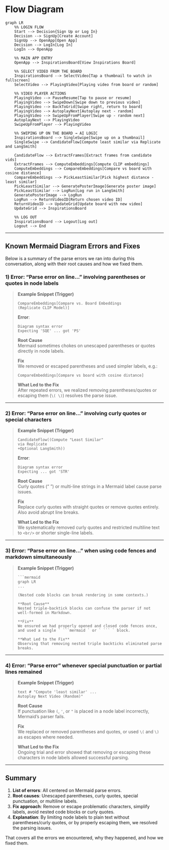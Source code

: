# Flow Diagram
```
graph LR
    %% LOGIN FLOW
    Start --> Decision{Sign Up or Log In}
    Decision --> SignUp[Create Account]
    SignUp --> OpenApp[Open App]
    Decision --> LogIn[Log In]
    LogIn --> OpenApp

    %% MAIN APP ENTRY
    OpenApp --> InspirationsBoard[View Inspirations Board]

    %% SELECT VIDEO FROM THE BOARD
    InspirationsBoard --> SelectVideo[Tap a thumbnail to watch in fullscreen]
    SelectVideo --> PlayingVideo[Playing video from board or random]

    %% VIDEO PLAYER ACTIONS
    PlayingVideo --> PauseResume[Tap to pause or resume]
    PlayingVideo --> SwipeDown[Swipe down to previous video]
    PlayingVideo --> BackToGrid[Swipe right, return to board]
    PlayingVideo --> AutoplayNext[Autoplay next - random]
    PlayingVideo --> SwipeUpFromPlayer[Swipe up - random next]
    AutoplayNext --> PlayingVideo
    SwipeUpFromPlayer --> PlayingVideo

    %% SWIPING UP ON THE BOARD → AI LOGIC
    InspirationsBoard --> SingleSwipe[Swipe up on a thumbnail]
    SingleSwipe --> CandidateFlow[Compute least similar via Replicate and LangSmith]

    CandidateFlow --> ExtractFrames[Extract frames from candidate vids]
    ExtractFrames --> ComputeEmbeddings[Compute CLIP embeddings]
    ComputeEmbeddings --> CompareEmbeddings[Compare vs board with cosine distance]
    CompareEmbeddings --> PickLeastSimilar[Pick highest distance - least similar]
    PickLeastSimilar --> GeneratePosterImage[Generate poster image]
    PickLeastSimilar --> LogRun[Log run in LangSmith]
    GeneratePosterImage --> LogRun
    LogRun --> ReturnVideoID[Return chosen video ID]
    ReturnVideoID --> UpdateGrid[Update board with new video]
    UpdateGrid --> InspirationsBoard

    %% LOG OUT
    InspirationsBoard --> Logout[Log out]
    Logout --> End
```


---

## Known Mermaid Diagram Errors and Fixes

Below is a summary of the parse errors we ran into during this conversation, along with their root causes and how we fixed them.

### 1) Error: “Parse error on line…” involving parentheses or quotes in node labels

> **Example Snippet (Trigger)**  
> ```
> CompareEmbeddings[Compare vs. Board Embeddings
> (Replicate CLIP Model)]
> ```
> **Error**:  
> ```
> Diagram syntax error
> Expecting 'SQE' ... got 'PS'
> ```
>  
> **Root Cause**  
> Mermaid sometimes chokes on unescaped parentheses or quotes directly in node labels.  
>  
> **Fix**  
> We removed or escaped parentheses and used simpler labels, e.g.:  
> ```
> CompareEmbeddings[Compare vs board with cosine distance]
> ```
>  
> **What Led to the Fix**  
> After repeated errors, we realized removing parentheses/quotes or escaping them (`\( \)`) resolves the parse issue.

---

### 2) Error: “Parse error on line…” involving curly quotes or special characters

> **Example Snippet (Trigger)**  
> ```
> CandidateFlow((Compute "Least Similar"
> via Replicate
> +Optional LangSmith))
> ```
> **Error**:  
> ```
> Diagram syntax error
> Expecting ... got 'STR'
> ```
>  
> **Root Cause**  
> Curly quotes (“ ”) or multi-line strings in a Mermaid label cause parse issues.  
>  
> **Fix**  
> Replace curly quotes with straight quotes or remove quotes entirely. Also avoid abrupt line breaks.  
>  
> **What Led to the Fix**  
> We systematically removed curly quotes and restricted multiline text to `<br/>` or shorter single-line labels.

---

### 3) Error: “Parse error on line…” when using code fences and markdown simultaneously

> **Example Snippet (Trigger)**  
> ```
> ```mermaid
> graph LR
> ...
> ```
> ```
> (Nested code blocks can break rendering in some contexts.)
>  
> **Root Cause**  
> Nested triple-backtick blocks can confuse the parser if not well-formed in Markdown.  
>  
> **Fix**  
> We ensured we had properly opened and closed code fences once, and used a single ` ```mermaid ` or ` ``` ` block.  
>  
> **What Led to the Fix**  
> Observing that removing nested triple backticks eliminated parse breaks.

---

### 4) Error: “Parse error” whenever special punctuation or partial lines remained

> **Example Snippet (Trigger)**  
> ```
> text # "Compute 'least similar' ...
> Autoplay Next Video (Random)"
> ```
> **Root Cause**  
> If punctuation like `(`, `'`, or `"` is placed in a node label incorrectly, Mermaid’s parser fails.  
>  
> **Fix**  
> We replaced or removed parentheses and quotes, or used `\(` and `\)` as escapes where needed.  
>  
> **What Led to the Fix**  
> Ongoing trial and error showed that removing or escaping these characters in node labels allowed successful parsing.

---

## Summary

1. **List of errors**: All centered on Mermaid parse errors.  
2. **Root causes**: Unescaped parentheses, curly quotes, special punctuation, or multiline labels.  
3. **Fix approach**: Remove or escape problematic characters, simplify labels, avoid nested code blocks or curly quotes.  
4. **Explanation**: By limiting node labels to plain text without parentheses/curly quotes, or by properly escaping them, we resolved the parsing issues.

That covers all the errors we encountered, why they happened, and how we fixed them.